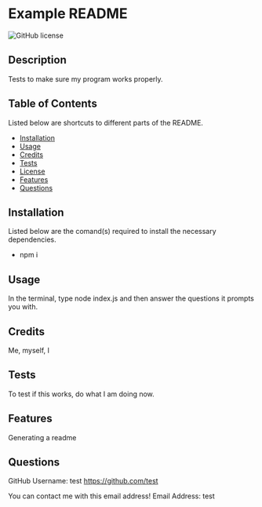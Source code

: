               
# Example README
                
![GitHub license](https://img.shields.io/badge/license-MIT-blue)
                
## Description
                        
Tests to make sure my program works properly.
                        
## Table of Contents
                        
Listed below are shortcuts to different parts of the README.
- [Installation](#installation)
- [Usage](#usage)
- [Credits](#credits)
- [Tests](#tests)
- [License](#liscense)
- [Features](#features)
- [Questions](#questions)
                        
## Installation
                
Listed below are the comand(s) required to install the necessary dependencies.    
-   npm i
                        
## Usage
                        
In the terminal, type node index.js and then answer the questions it prompts you with.
                        
## Credits
                        
Me, myself, I
                        
## Tests 
                        
To test if this works, do what I am doing now.
                        
## Features
                        
Generating a readme
                
## Questions
                
GitHub Username: test
https://github.com/test
                
You can contact me with this email address!
Email Address: test
